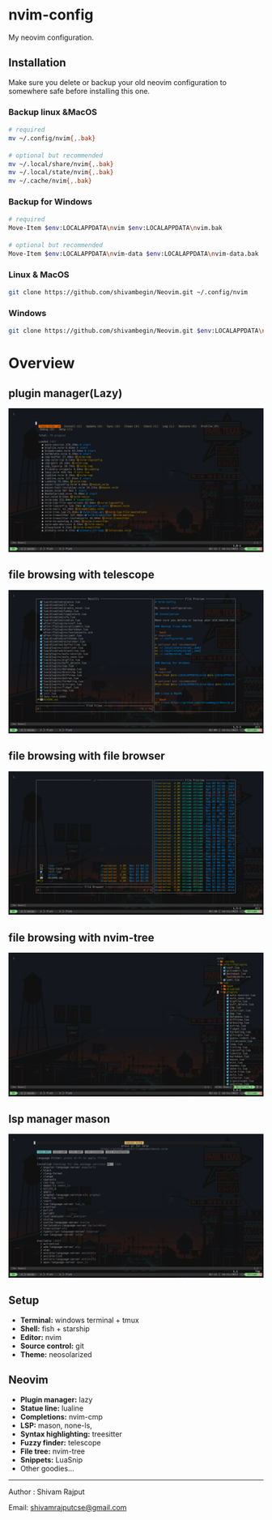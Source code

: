 # nvim-config

My neovim configuration.

## Installation

Make sure you delete or backup your old neovim configuration to somewhere safe before installing this one.

### Backup linux &MacOS

```bash
# required
mv ~/.config/nvim{,.bak}

# optional but recommended
mv ~/.local/share/nvim{,.bak}
mv ~/.local/state/nvim{,.bak}
mv ~/.cache/nvim{,.bak}
```

### Backup for Windows

```bash
# required
Move-Item $env:LOCALAPPDATA\nvim $env:LOCALAPPDATA\nvim.bak

# optional but recommended
Move-Item $env:LOCALAPPDATA\nvim-data $env:LOCALAPPDATA\nvim-data.bak
```

### Linux & MacOS

```bash
git clone https://github.com/shivambegin/Neovim.git ~/.config/nvim
```

### Windows

```bash
git clone https://github.com/shivambegin/Neovim.git $env:LOCALAPPDATA\nvim
```
# Overview

## plugin manager(Lazy)

![image](assets/lazy.png)

## file browsing with telescope

![image](assets/telescope.png)

## file browsing with file browser

![image](assets/filebrowser.png)

## file browsing with nvim-tree

![image](assets/nvim-tree.png)

## lsp manager mason

![image](assets/Mason.png)


## Setup

- **Terminal:** windows terminal + tmux
- **Shell:** fish + starship
- **Editor:** nvim
- **Source control:** git
- **Theme:** neosolarized

## Neovim

- **Plugin manager:** lazy
- **Statue line:** lualine
- **Completions:** nvim-cmp
- **LSP:** mason, none-ls,
- **Syntax highlighting:** treesitter
- **Fuzzy finder:** telescope
- **File tree:** nvim-tree
- **Snippets:** LuaSnip
- Other goodies...

---

Author : Shivam Rajput

Email: shivamrajputcse@gmail.com
